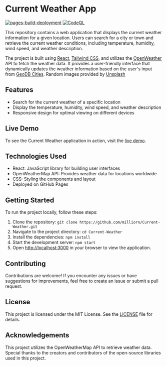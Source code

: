 # Current Weather App

[![pages-build-deployment](https://github.com/milliorn/Current-Weather/actions/workflows/pages/pages-build-deployment/badge.svg)](https://github.com/milliorn/Current-Weather/actions/workflows/pages/pages-build-deployment)
[![CodeQL](https://github.com/milliorn/Current-Weather/actions/workflows/github-code-scanning/codeql/badge.svg)](https://github.com/milliorn/Current-Weather/actions/workflows/github-code-scanning/codeql)

This repository contains a web application that displays the current weather information for a given location. Users can search for a city or town and retrieve the current weather conditions, including temperature, humidity, wind speed, and weather description.

The project is built using [React](https://github.com/facebook/create-react-app), [Tailwind CSS](https://tailwindcss.com/docs/guides/create-react-app), and utilizes the [OpenWeather](https://openweathermap.org/) API to fetch the weather data. It provides a user-friendly interface that dynamically updates the weather information based on the user's input from [GeoDB Cities](https://rapidapi.com/wirefreethought/api/geodb-cities/). Random images provided by [Unsplash](https://unsplash.com/)

## Features

- Search for the current weather of a specific location
- Display the temperature, humidity, wind speed, and weather description
- Responsive design for optimal viewing on different devices

## Live Demo

To see the Current Weather application in action, visit the [live demo](https://milliorn.github.io/Current-Weather).

## Technologies Used

- React: JavaScript library for building user interfaces
- OpenWeatherMap API: Provides weather data for locations worldwide
- CSS: Styling the components and layout
- Deployed on GitHub Pages

## Getting Started

To run the project locally, follow these steps:

1. Clone the repository: `git clone https://github.com/milliorn/Current-Weather.git`
2. Navigate to the project directory: `cd Current-Weather`
3. Install the dependencies: `npm install`
4. Start the development server: `npm start`
5. Open [http://localhost:3000](http://localhost:3000) in your browser to view the application.

## Contributing

Contributions are welcome! If you encounter any issues or have suggestions for improvements, feel free to create an issue or submit a pull request.

## License

This project is licensed under the MIT License. See the [LICENSE](LICENSE) file for details.

## Acknowledgements

This project utilizes the OpenWeatherMap API to retrieve weather data. Special thanks to the creators and contributors of the open-source libraries used in this project.
